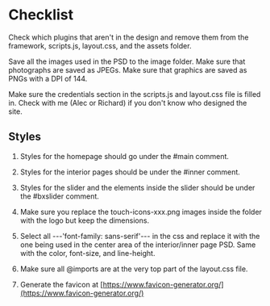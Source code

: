 # Checklist

<checkbox/> Check which plugins that aren't in the design and remove them from the framework, scripts.js, layout.css, and the assets folder.

<checkbox/> Save all the images used in the PSD to the image folder. Make sure that photographs are saved as JPEGs. Make sure that graphics are saved as PNGs with a DPI of 144.

<checkbox/> Make sure the credentials section in the scripts.js and layout.css file is filled in. Check with me (Alec or Richard) if you don't know who designed the site.

## Styles

1. Styles for the homepage should go under the #main comment.

2. Styles for the interior pages should be under the #inner comment.

3. Styles for the slider and the elements inside the slider should be under the #bxslider comment.

4. Make sure you replace the touch-icons-xxx.png images inside the folder with the logo but keep the dimensions.

5. Select all ---'font-family: sans-serif'--- in the css and replace it with the one being used in the center area of the interior/inner page PSD. Same with the color, font-size, and line-height.

6. Make sure all @imports are at the very top part of the layout.css file.

7. Generate the favicon at [https://www.favicon-generator.org/](https://www.favicon-generator.org/)
